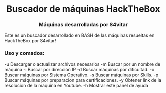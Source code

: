 <div class="header" align="center"> 
  <h1>Buscador de máquinas HackTheBox</h1>
  <h3>Máquinas desarrolladas por S4vitar</h3>
</div>

Este es un buscador desarrollado en BASH de las máquinas resueltas en HackTheBox por S4vitar!

### Uso y comados:

-u Descargar o actualizar archivos necesarios
-m Buscar por un nombre de máquina
-i Buscar por dirección IP
-d Buscar máquinas por dificultad.
-o Buscar máquinas por Sistema Operativo.
-s Buscar máquinas por Skills.
-p Buscar máquinas por preparacion para certificaciones. 
-y Obtener link de la resolucion de la maquina en Youtube. 
-h Mostrar este panel de ayuda
